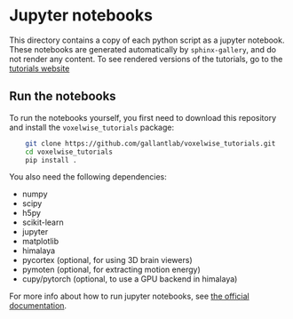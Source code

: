 # Jupyter notebooks

This directory contains a copy of each python script as a jupyter notebook.
These notebooks are generated automatically by `sphinx-gallery`, and do not
render any content. To see rendered versions of the tutorials, go to the
[tutorials website](https://gallantlab.github.io/voxelwise_tutorials)

## Run the notebooks
To run the notebooks yourself, you first need to download this repository and
install the `voxelwise_tutorials` package:

```bash
    git clone https://github.com/gallantlab/voxelwise_tutorials.git
    cd voxelwise_tutorials
    pip install .
```

You also need the following dependencies:

- numpy
- scipy
- h5py
- scikit-learn
- jupyter
- matplotlib
- himalaya
- pycortex  (optional, for using 3D brain viewers)
- pymoten  (optional, for extracting motion energy)
- cupy/pytorch (optional, to use a GPU backend in himalaya)

For more info about how to run jupyter notebooks, see
[the official documentation](https://jupyter-notebook.readthedocs.io/en/stable/).
